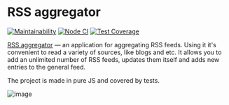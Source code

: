 # RSS aggregator
[![Maintainability](https://api.codeclimate.com/v1/badges/c45c604f046d01c2e02f/maintainability)](https://codeclimate.com/github/julish13/frontend-project-lvl3/maintainability)
[![Node CI](https://github.com/julish13/frontend-project-lvl3/actions/workflows/tests.yml/badge.svg)](https://github.com/julish13/frontend-project-lvl3/actions/workflows/tests.yml)
[![Test Coverage](https://api.codeclimate.com/v1/badges/c45c604f046d01c2e02f/test_coverage)](https://codeclimate.com/github/julish13/frontend-project-lvl3/test_coverage)

[RSS aggregator](https://rss-reader-beta.vercel.app/) — an application for aggregating RSS feeds. Using it it's convenient to read a variety of sources, like blogs and etc. It allows you to add an unlimited number of RSS feeds, updates them itself and adds new entries to the general feed.

The project is made in pure JS and covered by tests.

![image](https://user-images.githubusercontent.com/16277885/170021186-d2516e50-9d05-4edc-95aa-b10658ee3b6d.png)


